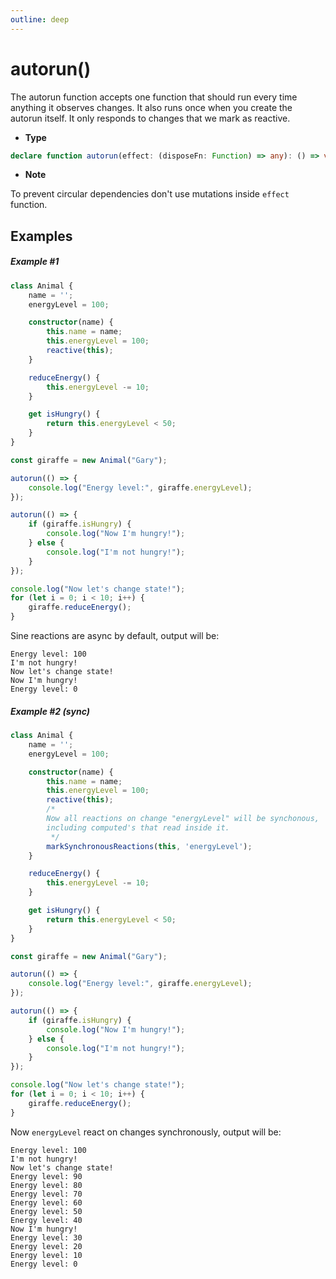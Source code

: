 ```yaml
---
outline: deep
---
```


# autorun()
The autorun function accepts one function that should run every time anything it observes changes.
It also runs once when you create the autorun itself. 
It only responds to changes that we mark as reactive.

- **Type**
```typescript
declare function autorun(effect: (disposeFn: Function) => any): () => void;
```
- **Note**

To prevent circular dependencies don't use mutations inside `effect` function.


## Examples

##### Example #1
```typescript
class Animal {
    name = '';
    energyLevel = 100;

    constructor(name) {
        this.name = name;
        this.energyLevel = 100;
        reactive(this);
    }

    reduceEnergy() {
        this.energyLevel -= 10;
    }

    get isHungry() {
        return this.energyLevel < 50;
    }
}

const giraffe = new Animal("Gary");

autorun(() => {
    console.log("Energy level:", giraffe.energyLevel);
});

autorun(() => {
    if (giraffe.isHungry) {
        console.log("Now I'm hungry!");
    } else {
        console.log("I'm not hungry!");
    }
});

console.log("Now let's change state!");
for (let i = 0; i < 10; i++) {
    giraffe.reduceEnergy();
}
```
Sine reactions are async by default, output will be:
```
Energy level: 100
I'm not hungry!
Now let's change state!
Now I'm hungry!
Energy level: 0
```

##### Example #2 (sync)
```typescript
class Animal {
    name = '';
    energyLevel = 100;

    constructor(name) {
        this.name = name;
        this.energyLevel = 100;
        reactive(this);
        /*
        Now all reactions on change "energyLevel" will be synchonous, 
        including computed's that read inside it.
         */
        markSynchronousReactions(this, 'energyLevel');
    }

    reduceEnergy() {
        this.energyLevel -= 10;
    }

    get isHungry() {
        return this.energyLevel < 50;
    }
}

const giraffe = new Animal("Gary");

autorun(() => {
    console.log("Energy level:", giraffe.energyLevel);
});

autorun(() => {
    if (giraffe.isHungry) {
        console.log("Now I'm hungry!");
    } else {
        console.log("I'm not hungry!");
    }
});

console.log("Now let's change state!");
for (let i = 0; i < 10; i++) {
    giraffe.reduceEnergy();
}
```
Now `energyLevel` react on changes synchronously, output will be:
```
Energy level: 100
I'm not hungry!
Now let's change state!
Energy level: 90
Energy level: 80
Energy level: 70
Energy level: 60
Energy level: 50
Energy level: 40
Now I'm hungry!
Energy level: 30
Energy level: 20
Energy level: 10
Energy level: 0
```
